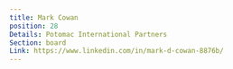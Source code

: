 ```yaml
---
title: Mark Cowan
position: 28
Details: Potomac International Partners
Section: board
Link: https://www.linkedin.com/in/mark-d-cowan-8876b/
---
```


